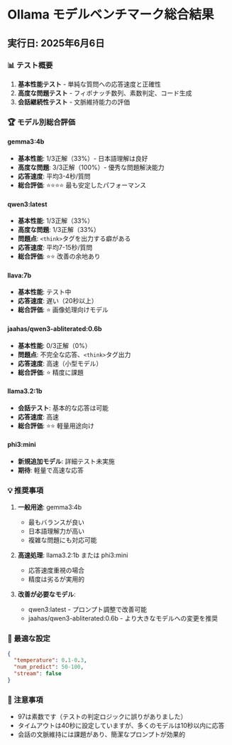 # Ollama モデルベンチマーク総合結果

## 実行日: 2025年6月6日

### 📊 テスト概要

1. **基本性能テスト** - 単純な質問への応答速度と正確性
2. **高度な問題テスト** - フィボナッチ数列、素数判定、コード生成
3. **会話継続性テスト** - 文脈維持能力の評価

### 🏆 モデル別総合評価

#### gemma3:4b
- **基本性能**: 1/3正解（33%）- 日本語理解は良好
- **高度な問題**: 3/3正解（100%）- 優秀な問題解決能力
- **応答速度**: 平均3-4秒/質問
- **総合評価**: ⭐⭐⭐⭐ 最も安定したパフォーマンス

#### qwen3:latest
- **基本性能**: 1/3正解（33%）
- **高度な問題**: 1/3正解（33%）
- **問題点**: `<think>`タグを出力する癖がある
- **応答速度**: 平均7-15秒/質問
- **総合評価**: ⭐⭐ 改善の余地あり

#### llava:7b
- **基本性能**: テスト中
- **応答速度**: 遅い（20秒以上）
- **総合評価**: ⭐ 画像処理向けモデル

#### jaahas/qwen3-abliterated:0.6b
- **基本性能**: 0/3正解（0%）
- **問題点**: 不完全な応答、`<think>`タグ出力
- **応答速度**: 高速（小型モデル）
- **総合評価**: ⭐ 精度に課題

#### llama3.2:1b
- **会話テスト**: 基本的な応答は可能
- **応答速度**: 高速
- **総合評価**: ⭐⭐ 軽量用途向け

#### phi3:mini
- **新規追加モデル**: 詳細テスト未実施
- **期待**: 軽量で高速な応答

### 💡 推奨事項

1. **一般用途**: gemma3:4b
   - 最もバランスが良い
   - 日本語理解力が高い
   - 複雑な問題にも対応可能

2. **高速処理**: llama3.2:1b または phi3:mini
   - 応答速度重視の場合
   - 精度は劣るが実用的

3. **改善が必要なモデル**:
   - qwen3:latest - プロンプト調整で改善可能
   - jaahas/qwen3-abliterated:0.6b - より大きなモデルへの変更を推奨

### 🔧 最適な設定

```json
{
  "temperature": 0.1-0.3,
  "num_predict": 50-100,
  "stream": false
}
```

### 📝 注意事項

- 97は素数です（テストの判定ロジックに誤りがありました）
- タイムアウトは40秒に設定していますが、多くのモデルは10秒以内に応答
- 会話の文脈維持には課題があり、簡潔なプロンプトが効果的